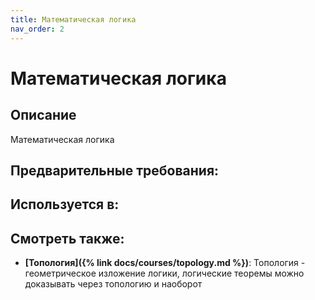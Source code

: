 ```yaml
---
title: Математическая логика
nav_order: 2
---
```


# Математическая логика


## Описание 
Математическая логика


## Предварительные требования:


## Используется в:


## Смотреть также:

- **[Топология]({% link docs/courses/topology.md %})**: Топология - геометрическое изложение логики, логические теоремы можно доказывать через топологию и наоборот

